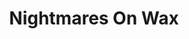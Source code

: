 ---
title: "Nightmares On Wax"
summary: "The longest serving artist on the Warp Records roster. Originally founded in 1988 by George \"DJ E.A.S.E.\" Evelyn and Kevin \"Boywonder\" Harper. Harper left before the release of Smokers Delight. When playing live they were also joined by MC Toz 180 and guitarist Chris Dawkins."
image: "nightmares-on-wax.jpg"
apple_music_artist_url: "https://music.apple.com/gb/artist/nightmares-on-wax/39883158"
---